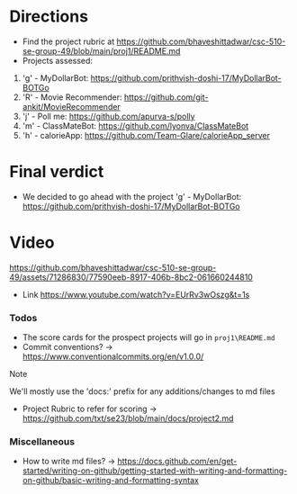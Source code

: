 # Directions
- Find the project rubric at https://github.com/bhaveshittadwar/csc-510-se-group-49/blob/main/proj1/README.md
- Projects assessed: 
1. 'g' - MyDollarBot: https://github.com/prithvish-doshi-17/MyDollarBot-BOTGo
2. 'R' - Movie Recommender: https://github.com/git-ankit/MovieRecommender
3.  'j' - Poll me: https://github.com/apurva-s/polly
4. 'm' - ClassMateBot: https://github.com/lyonva/ClassMateBot
5. 'h' - calorieApp: https://github.com/Team-Glare/calorieApp_server

# Final verdict
- We decided to go ahead with the project 'g' - MyDollarBot: https://github.com/prithvish-doshi-17/MyDollarBot-BOTGo

# Video
https://github.com/bhaveshittadwar/csc-510-se-group-49/assets/71286830/77590eeb-8917-406b-8bc2-061660244810
- Link https://www.youtube.com/watch?v=EUrRv3wOszg&t=1s

### Todos
- The score cards for the prospect projects will go in `proj1\README.md`
- Commit conventions? -> https://www.conventionalcommits.org/en/v1.0.0/ 
> [!NOTE]
> We'll mostly use the 'docs:' prefix for any additions/changes to md files
- Project Rubric to refer for scoring -> https://github.com/txt/se23/blob/main/docs/project2.md

### Miscellaneous
- How to write md files? -> https://docs.github.com/en/get-started/writing-on-github/getting-started-with-writing-and-formatting-on-github/basic-writing-and-formatting-syntax

